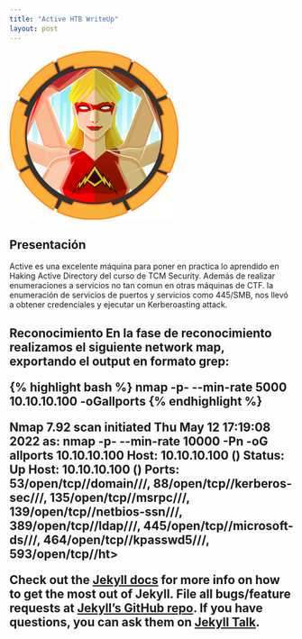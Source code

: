 ```yaml
---
title: "Active HTB WriteUp"
layout: post
---
```

![Ative HTB](/assets/images/Active.png)

<h2>Presentación</h2>
Active es una excelente máquina para poner en practica lo aprendido en Haking Active Directory del curso de TCM Security. Además de realizar enumeraciones a servicios no tan comun en otras máquinas de CTF. la enumeración de servicios de puertos y servicios como 445/SMB, nos llevó a obtener credenciales y ejecutar un Kerberoasting attack.

<h2>Reconocimiento</>
En la fase de reconocimiento realizamos el siguiente network map, exportando el output en formato grep:
  
{% highlight bash %}
nmap -p- --min-rate 5000 10.10.10.100 -oGallports
{% endhighlight %}

Nmap 7.92 scan initiated Thu May 12 17:19:08 2022 as: nmap -p- --min-rate 10000 -Pn -oG allports 10.10.10.100
Host: 10.10.10.100 ()   Status: Up
Host: 10.10.10.100 ()   Ports: 53/open/tcp//domain///, 88/open/tcp//kerberos-sec///, 135/open/tcp//msrpc///, 139/open/tcp//netbios-ssn///, 389/open/tcp//ldap///, 445/open/tcp//microsoft-ds///, 464/open/tcp//kpasswd5///, 593/open/tcp//ht>

  
Check out the [Jekyll docs][jekyll-docs] for more info on how to get the most out of Jekyll. File all bugs/feature requests at [Jekyll’s GitHub repo][jekyll-gh]. If you have questions, you can ask them on [Jekyll Talk][jekyll-talk].

[jekyll-docs]: http://jekyllrb.com/docs/home
[jekyll-gh]:   https://github.com/jekyll/jekyll
[jekyll-talk]: https://talk.jekyllrb.com/
